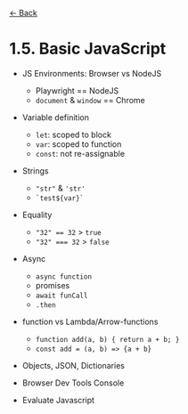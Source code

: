 [<- Back](../)

# 1.5. Basic JavaScript

- JS Environments: Browser vs NodeJS
  - Playwright == NodeJS
  - `document` & `window` == Chrome
- Variable definition
  - `let`: scoped to block 
  - `var`: scoped to function
  - `const`: not re-assignable
- Strings
  - `"str"` & `'str'`
  - ``` `test${var}` ```
- Equality 
  - `"32" == 32` > `true`
  - `"32" === 32` > `false`
- Async
  - `async function`
  - promises
  - `await funCall`
  - `.then`
- function vs Lambda/Arrow-functions
  - `function add(a, b) { return a + b; }`
  - `const add = (a, b) => {a + b}`
- Objects, JSON, Dictionaries

- Browser Dev Tools Console

- Evaluate Javascript